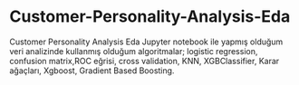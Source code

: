# Customer-Personality-Analysis-Eda
Customer Personality Analysis Eda
Jupyter notebook ile yapmış olduğum veri analizinde kullanmış olduğum algoritmalar; logistic regression, confusion matrix,ROC eğrisi, cross validation, KNN, XGBClassifier, Karar ağaçları, Xgboost, Gradient Based Boosting. 
